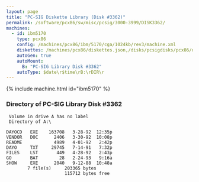 ```yaml
---
layout: page
title: "PC-SIG Diskette Library (Disk #3362)"
permalink: /software/pcx86/sw/misc/pcsig/3000-3999/DISK3362/
machines:
  - id: ibm5170
    type: pcx86
    config: /machines/pcx86/ibm/5170/cga/1024kb/rev3/machine.xml
    diskettes: /machines/pcx86/diskettes.json,/disks/pcsigdisks/pcx86/diskettes.json
    autoGen: true
    autoMount:
      B: "PC-SIG Library Disk #3362"
    autoType: $date\r$time\rB:\rDIR\r
---
```


{% include machine.html id="ibm5170" %}

### Directory of PC-SIG Library Disk #3362

     Volume in drive A has no label
     Directory of A:\

    DAYOCD   EXE    163708   3-28-92  12:35p
    VENDOR   DOC      2406   3-30-92  10:08p
    README            4989   4-01-92   2:42p
    DAYO     TXT     29745   7-14-91   7:32p
    FILES    LST       449   4-28-92   2:43p
    GO       BAT        28   2-24-93   9:16a
    SHOW     EXE      2040   9-12-88  10:48a
            7 file(s)     203365 bytes
                          115712 bytes free
